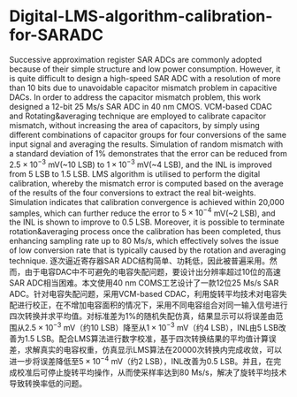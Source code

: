 # Digital-LMS-algorithm-calibration-for-SARADC
Successive approximation register SAR ADCs are commonly adopted because of their simple structure and low power consumption. However, it is quite difficult to design a high-speed SAR ADC with a resolution of more than 10 bits due to unavoidable capacitor mismatch problem in capacitive DACs. In order to address the capacitor mismatch problem, this work designed a 12-bit 25 Ms/s SAR ADC in 40 nm CMOS. VCM-based CDAC and Rotating\&averaging technique are employed to calibrate capacitor mismatch, without increasing the area of capacitors, by simply using different combinations of capacitor groups for four conversions of the same input signal and averaging the results. Simulation of random mismatch with a standard deviation of 1\% demonstrates that the error can be reduced from $2.5×10^{-3}$ mV(\~10 LSB) to $1×10^{-3}$ mV(\~4 LSB), and the INL is improved from 5 LSB to 1.5 LSB. LMS algorithm is utilised to perform the digital calibration, whereby the mismatch error is computed based on the average of the results of the four conversions to extract the real bit-weights. Simulation indicates that calibration convergence is achieved within 20,000 samples, which can further reduce the error to $5×10^{-4}$ mV(~2 LSB), and the INL is shown to improve to 0.5 LSB. Moreover, it is possible to terminate rotation\&averaging process once the calibration has been completed, thus enhancing sampling rate up to 80 Ms/s, which effectively solves the issue of low conversion rate that is typically caused by the rotation and averaging technique.
逐次逼近寄存器SAR ADC结构简单、功耗低，因此被普遍采用。然而，由于电容DAC中不可避免的电容失配问题，要设计出分辨率超过10位的高速SAR ADC相当困难。本文使用40 nm COMS工艺设计了一款12位25 Ms/s SAR ADC。针对电容失配问题，采用VCM-based CDAC，利用旋转平均技术对电容失配进行校正，在不增加电容面积的情况下，采用不同电容组合对同一输入信号进行四次转换并求平均值。对标准差为1\%的随机失配仿真，结果显示可以将误差由范围从$2.5×10^{-3}$ mV（约10 LSB）降至从$1×10^{-3}$ mV（约4 LSB），INL由5 LSB改善为1.5 LSB。配合LMS算法进行数字校准，基于四次转换结果的平均值计算误差，求解真实的电容权重，仿真显示LMS算法在20000次转换内完成收敛，可以进一步将误差降低至$5×10^{-4}$ mV（约2 LSB），INL改善为0.5 LSB。并且，在完成校准后可停止旋转平均操作，从而使采样率达到80 Ms/s，解决了旋转平均技术导致转换率低的问题。
